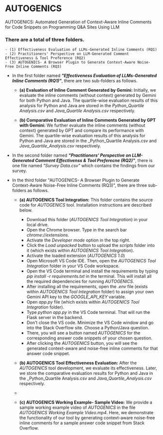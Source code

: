 # AUTOGENICS
AUTOGENICS: Automated Generation of Context-Aware Inline Comments for Code Snippets on Programming Q&amp;A Sites Using LLM

### There are a total of three folders. 

    - (1) Effectiveness Evaluation of LLMs-Generated Inline Comments (RQ1)
    - (2) Practitioners' Perspective on LLM-Generated Comment Effectiveness & Tool Preference (RQ2)
    - (3) AUTOGENICS- A Browser Plugin to Generate Context-Aware Noise-Free Inline Comments (RQ3)

- In the first folder named _**"Effectiveness Evaluation of LLMs-Generated Inline Comments (RQ1)"**_, there are two sub-folders as follows.

  - **(a) Evaluation of Inline Comment Generated by Gemini:** Initially, we evaluate the inline comments (without context) generated by Gemini for both Python and Java. The quartile-wise evaluation results of this analysis for Python and Java are stored in the _Python_Quartile Analysis.csv_ and _Java_Quartile Analysis.csv_ respectively.
    
  - **(b) Comparative Evaluation of Inline Comments Generated by GPT with Gemini:** We further evaluate the inline comments (without context) generated by GPT and compare its performance with Gemini. The quartile-wise evaluation results of this analysis for Python and Java are stored in the _Python_Quartile Analysis.csv and _Java_Quartile_Analysis.csv_ respectively.


- In the second folder named _**"Practitioners' Perspective on LLM-Generated Comment Effectivenss & Tool Preferecne (RQ2)"**_, there is one file named _"Survey Data.csv"_ which contains the findings from our survey.


- In the third folder "AUTOGENICS- A Browser Plugin to Generate Context-Aware Noise-Free Inline Comments (RQ3)", there are three sub-folders as follows.
  
  - **(a) AUTOGENICS Tool Integration:** This folder contains the source code for _AUTOGENICS_ tool. Installation instructions are described below.
      - Download this folder (_AUTOGENICS Tool Integration_) in your local drive.
      - Open the Chrome browser. Type in the search bar _chrome://extensions_.
      - Activate the _Developer mode_ option in the top right.
      - Click the _Load unpacked_ button to upload the _scripts_ folder into it (which exists within _AUTOGENICS Tool Integration_).
      - Activate the loaded extension (_AUTOGENICS 1.0_)
      - Open Microsoft VS Code IDE. Then, open the _AUTOGENICS Tool Integration_ folder in your VS Code workspace.
      - Open the VS Code terminal and install the requirements by typing _pip install -r requirements.txt_ in the terminal. This will install all the required dependencies for running _AUTOGENICS_.
      - After installing all the requirements, open  the _.env_ file (exists within _AUTOGENICS Tool Integration_ folder) to assign your own Gemini API key to the _GOOGLE_API_KEY_ variable.
      - Open _app.py_ file (which exists within _AUTOGENICS Tool Integration_ folder).
      - Type _python app.py_ in the VS Code terminal. That will run the Flask server in the backend.
      - Don't close the VS code. Minimize the VS Code window and go into the Stack Overflow site. Choose a Python/Java question.
      - There, you will see a button named _AUTOGENICS_ for the corresponding answer code snippets of your chosen question.
      - After clicking the _AUTOGENICS_ button, you will see the generated context-aware and noise-free inline comments for that answer code snippet.
    
  - **(b) AUTOGENICS Tool Effectiveness Evaluation:** After the _AUTOGENICS_ tool development, we evaluate its effectiveness. Later, we store the comparative evaluation results for Python and Java in the  _Python_Quartile Analysis.csv and _Java_Quartile_Analysis.csv_ respectively.
  - 
  - **(c) AUTOGENICS Working Example- Sample Video:** We provide a sample working example video of _AUTOGENICS_ in the file _AUTOGENICS Working Example Video.mp4_. Here, we demonstrate the functionality of our tool by generating context-aware noise-free inline comments for a sample answer code snippet from Stack Overflow.

